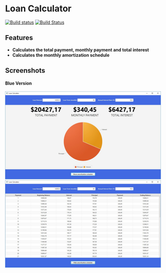 Loan Calculator
=============================

[![Build status](https://ci.appveyor.com/api/projects/status/7g1egd09verpte46?svg=true)](https://ci.appveyor.com/project/florin141/loan-calculator)    [![Build Status](https://travis-ci.org/florin141/loan-calculator.svg?branch=master)](https://travis-ci.org/florin141/loan-calculator)

## Features

* <b>Calculates the total payment, monthly payment and total interest</b>
* <b>Calculates the monthly amortization schedule</b>

## Screenshots

<p align="center">
  <h4>Blue Version</h4>
  <img src="https://github.com/florin141/loan-calculator/blob/master/_screenshot/LoanAppBlue01.jpg" >
  <img src="https://github.com/florin141/loan-calculator/blob/master/_screenshot/LoanAppBlue02.jpg" >
</p>
